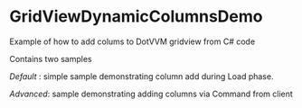 # GridViewDynamicColumnsDemo
Example of how to add colums to DotVVM gridview from C# code

Contains two samples

*Default* : simple sample demonstrating column add during Load phase.  

*Advanced*: sample demonstrating adding columns via Command from client 

